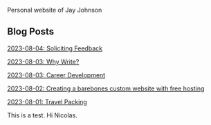 Personal website of Jay Johnson

## Blog Posts
[2023-08-04: Soliciting Feedback](blog/2023-08-04-soliciting-feedback.md)

[2023-08-03: Why Write?](blog/2023-08-03-why-write.md)

[2023-08-03: Career Development](blog/2023-08-03-career-development.md)

[2023-08-02: Creating a barebones custom website with free hosting](blog/2023-08-02-barebones-website-with-custom-domain.md)

[2023-08-01: Travel Packing](blog/2023-08-01-travel-packing.md)

This is a test.  Hi Nicolas.
